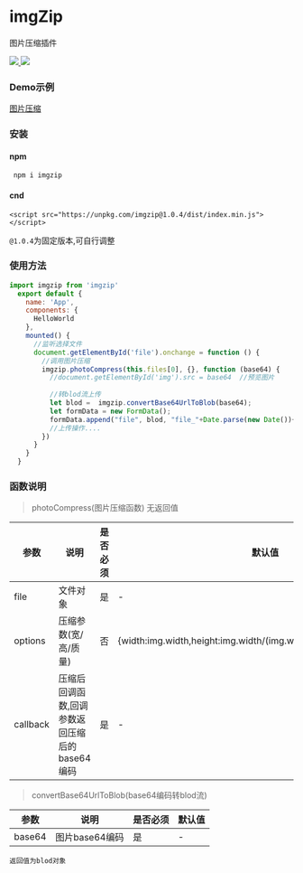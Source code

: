 # imgZip
 图片压缩插件
 
<a href="https://www.npmjs.org/package/imgzip">
   <img src="https://img.shields.io/npm/v/imgzip.svg">
</a>
<a href="https://npmcharts.com/compare/imgzip?minimal=true">
   <img src="http://img.shields.io/npm/dm/imgzip.svg">
</a>

### Demo示例

[图片压缩](https://unpkg.com/imgzip@1.0.4/example/index.html) 

### 安装

#### npm
```
 npm i imgzip
```

#### cnd
````
<script src="https://unpkg.com/imgzip@1.0.4/dist/index.min.js"></script>
````
`@1.0.4`为固定版本,可自行调整

### 使用方法
```javascript
import imgzip from 'imgzip'  
  export default {
    name: 'App',
    components: {
      HelloWorld
    },
    mounted() {
      //监听选择文件
      document.getElementById('file').onchange = function () {
        //调用图片压缩
        imgzip.photoCompress(this.files[0], {}, function (base64) {
          //document.getElementById('img').src = base64  //预览图片
          
          //转blod流上传
          let blod =  imgzip.convertBase64UrlToBlob(base64); 
          let formData = new FormData();
          formData.append("file", blod, "file_"+Date.parse(new Date())+".jpg"); // 文件对象
          //上传操作....
        })
      }
    }
  }
```
### 函数说明
> photoCompress(图片压缩函数) 无返回值

| 参数 | 说明 | 是否必须 | 默认值 |
| ------ | ------ | ------ | ------ |
| file | 文件对象 | 是 |  - |
| options | 压缩参数(宽/高/质量)| 否 | {width:img.width,height:img.width/(img.width/img.height),quality:0.7}|
| callback | 压缩后回调函数,回调参数返回压缩后的base64编码 | 是 |  - |



> convertBase64UrlToBlob(base64编码转blod流) 

| 参数 | 说明 | 是否必须 | 默认值 |
| ------ | ------ | ------ | ------ |
| base64 | 图片base64编码 | 是 |  - |

`返回值为blod对象`


